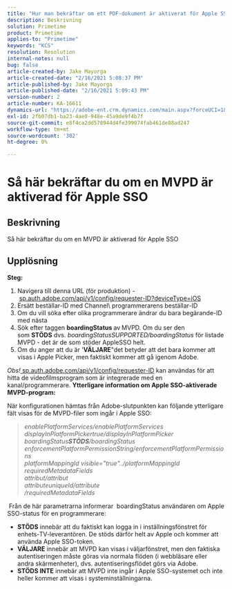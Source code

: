 ```yaml
---
title: "Hur man bekräftar om ett PDF-dokument är aktiverat för Apple SSO"
description: Beskrivning
solution: Primetime
product: Primetime
applies-to: "Primetime"
keywords: "KCS"
resolution: Resolution
internal-notes: null
bug: false
article-created-by: Jake Mayorga
article-created-date: "2/16/2021 5:08:37 PM"
article-published-by: Jake Mayorga
article-published-date: "2/16/2021 5:09:43 PM"
version-number: 2
article-number: KA-16611
dynamics-url: "https://adobe-ent.crm.dynamics.com/main.aspx?forceUCI=1&pagetype=entityrecord&etn=knowledgearticle&id=4bf38297-7970-eb11-a812-00224809a536"
exl-id: 2fb07db1-ba23-4ae0-948e-45a9de9f4b7f
source-git-commit: e8f4ca2dd578944d4fe399074fab461de88ad247
workflow-type: tm+mt
source-wordcount: '302'
ht-degree: 0%

---
```


# Så här bekräftar du om en MVPD är aktiverad för Apple SSO

## Beskrivning


Så här bekräftar du om en MVPD är aktiverad för Apple SSO


## Upplösning

<b>Steg:</b>
1. Navigera till denna URL (för produktion) - [sp.auth.adobe.com/api/v1/config/requester-ID?deviceType=iOS](http://sp.auth.adobe.com/api/v1/config/ABC?deviceType=iOS)
2. Ersätt beställar-ID med Channel\ programmerarens beställar-ID
3. Om du vill söka efter olika programmerare ändrar du bara begärande-ID med nästa
4. Sök efter taggen <b>boardingStatus </b>av<b> </b>MVPD. Om du ser den som <b>STÖDS</b> dvs. *boardingStatusSUPPORTED/boardingStatus* för listade MVPD - det är de som stöder AppleSSO helt.
5. Om du anger att du är &#39;<b>VÄLJARE</b>&quot;det betyder att det bara kommer att visas i Apple Picker, men faktiskt kommer att gå igenom Adobe.


*Obs!*[ sp.auth.adobe.com/api/v1/config/requester-ID](http://sp.auth.adobe.com/api/v1/config/ABC?deviceType=iOS) kan användas för att hitta de videofilmsprogram som är integrerade med en kanal/programmerare.  <b>Ytterligare information om Apple SSO-aktiverade MVPD-program:</b>

När konfigurationen hämtas från Adobe-slutpunkten kan följande ytterligare fält visas för de MVPD-filer som ingår i Apple SSO:


> *enablePlatformServices/enablePlatformServices<br>displayInPlatformPickertrue/displayInPlatformPicker<br>boardingStatus<b>STÖDS</b>/boardingStatus<br>enforcementPlatformPermissionString/enforcementPlatformPermissions<br>platformMappingId visible=&quot;true&quot;../platformMappingId<br>requiredMetadataFields<br>attribut/attribut<br>attributeuniqueId/attribute<br>/requiredMetadataFields*


&#x200B; Från de här parametrarna informerar &#x200B; boardingStatus användaren om Apple SSO-status för en programmerare:

- <b>STÖDS</b>&#x200B; innebär att du faktiskt kan logga in i inställningsfönstret för enhets-TV-leverantören. De stöds därför helt av Apple och kommer att använda Apple SSO-token.
- <b>VÄLJARE</b>&#x200B; innebär att MVPD kan visas i väljarfönstret, men den faktiska autentiseringen måste göras via normala flöden (i webbläsare eller andra skärmenheter), dvs. autentiseringsflödet görs via Adobe.
- <b>STÖDS INTE</b>&#x200B; innebär att MVPD inte ingår i Apple SSO-systemet och inte heller kommer att visas i systeminställningarna.
